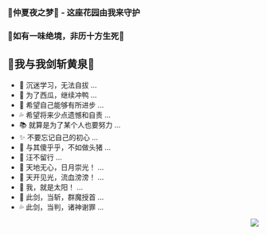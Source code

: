### 🍓仲夏夜之梦🍓 - 这座花园由我来守护
### 🍉如有一味绝境，非历十方生死🍉
## 🍉我与我剑斩黄泉🍉

- 🍓 沉迷学习，无法自拔 ...
- 🍉 为了西瓜，继续冲鸭 ...
- 🚀 希望自己能够有所进步 ...
- 💦 希望将来少点遗憾和自责 ...
- 📚 就算是为了某个人也要努力 ...
- ✨ 不要忘记自己的初心 ...
- 🍓 与其傻乎乎，不如做头猪 ...
- 🍉 汪不留行 ...
- 🍓 天地无心，日月崇光！ ...
- 🍓 天开见光，流血滂滂！ ...
- 🍉 我，就是太阳！ ...
- 🚀 此剑，当斩，群魔授首 ...
- 💦 此剑，当判，诸神谢罪 ...
<img align="right" src="https://github-readme-stats.vercel.app/api?username=zhang302682094&show_icons=true&icon_color=CE1D2D&text_color=718096&bg_color=ffffff&hide_title=true" />
<!--
**zhang302682094/zhang302682094** is a ✨ _special_ ✨ repository because its `README.md` (this file) appears on your GitHub profile.

Here are some ideas to get you started:

- 🔭 I’m currently working on ...
- 🌱 I’m currently learning ...
- 👯 I’m looking to collaborate on ...
- 🤔 I’m looking for help with ...
- 💬 Ask me about ...
- 📫 How to reach me: ...
- 😄 Pronouns: ...
- ⚡ Fun fact: ...🚀💦📚✨👋
-->
